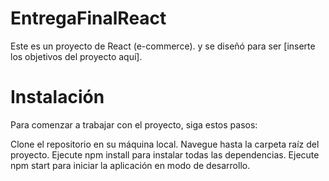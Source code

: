 # EntregaFinalReact

Este es un proyecto de React (e-commerce). y se diseñó para ser [inserte los objetivos del proyecto aquí].

# Instalación
Para comenzar a trabajar con el proyecto, siga estos pasos:

Clone el repositorio en su máquina local.
Navegue hasta la carpeta raíz del proyecto.
Ejecute npm install para instalar todas las dependencias.
Ejecute npm start para iniciar la aplicación en modo de desarrollo.
